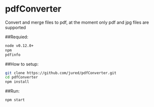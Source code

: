 # pdfConverter
Convert and merge files to pdf, at the moment only pdf and jpg files are supported



##Requied:
``` bash
node v0.12.0+
npm
pdfinfo
``` 

##How to setup:
``` bash
git clone https://github.com/jured/pdfConverter.git
cd pdfConverter
npm install
```

##Run:
``` bash
npm start
```
